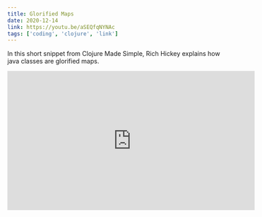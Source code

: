 ```yaml
---
title: Glorified Maps
date: 2020-12-14
link: https://youtu.be/aSEQfqNYNAc
tags: ['coding', 'clojure', 'link']
---
```


In this short snippet from Clojure Made Simple, Rich Hickey explains how java classes are glorified maps.

<iframe width="560" height="315" src="https://www.youtube.com/embed/aSEQfqNYNAc" frameborder="0" allow="accelerometer; autoplay; clipboard-write; encrypted-media; gyroscope; picture-in-picture" allowfullscreen></iframe>
